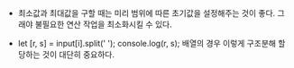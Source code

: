 - 최소값과 최대값을 구할 때는 미리 범위에 따른 초기값을 설정해주는 것이 좋다. 그래야 불필요한 연산 작업을 최소화시킬 수 있다.

- let [r, s] = input[i].split(' ');
  console.log(r, s);
  배열의 경우 이렇게 구조분해 할당하는 것이 대단히 중요하다.
